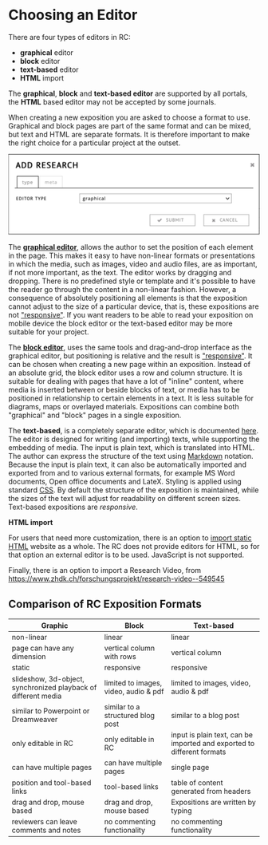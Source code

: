 <a id="comparison">&nbsp;</a>

# Choosing an Editor 

  
There are four types of editors in RC: 

- **graphical** editor
- **block** editor
- **text-based** editor 
- **HTML** import

The **graphical**, **block** and **text-based editor** are supported by all portals, the **HTML** based editor may not be accepted by some journals.

When creating a new exposition you are asked to choose a format to
use. Graphical and block pages are part of the same format and can be mixed,
but text and HTML are separate formats. It is therefore important to
make the right choice for a particular project at the outset.
 
![choosing a format in the Create Exposition dialog](images/format-picker.png "image showing format picker")

The [**graphical editor**](#workspace-editor), allows the author to
set the position of each element in the page. This makes it easy to
have non-linear formats or presentations in which the media, such as
images, video and audio files, are as important, if not more
important, as the text. The editor works by dragging and
dropping. There is no predefined style or template and it's possible to
have the reader go through the content in a non-linear
fashion. However, a consequence of absolutely positioning all elements
is that the exposition cannot adjust to the size of a particular
device, that is, these expositions are not
["responsive"](https://en.wikipedia.org/wiki/Responsive_web_design). If
you want readers to be able to read your exposition on mobile device
the block editor or the text-based editor may be more suitable for your project.

The [**block editor**](#block-editor), uses the same tools and
drag-and-drop interface as the graphical editor, but positioning is
relative and the result is
["responsive"](https://en.wikipedia.org/wiki/Responsive_web_design). It
can be chosen when creating a new page within an exposition. Instead
of an absolute grid, the block editor uses a row and column structure. It is
suitable for dealing with pages that have a lot of "inline" content,
where media is inserted between or beside blocks of text, or media has to be
positioned in relationship to certain elements in a text. It is less
suitable for diagrams, maps or overlayed materials. Expositions can
combine both "graphical" and "block" pages in a single exposition.

The **text-based**, is a completely separate editor, which is
documented [here](#text-based-editor). The editor is designed for
writing (and importing) texts, while supporting the embedding of
media. The input is plain text, which is translated into HTML. The
author can express the structure of the text using
[Markdown](http://https://en.wikipedia.org/wiki/Markdown)
notation. Because the input is plain text, it can also be
automatically imported and exported from and to various external
formats, for example MS Word documents, Open office documents and
LateX. Styling is applied using standard
[CSS](https://www.w3schools.com/css/ "more information on CSS"). By
default the structure of the exposition is maintained, while the sizes
of the text will adjust for readability on different screen
sizes. Text-based expositions are *responsive*.

**HTML import**

For users that need more customization, there is an option to [import static HTML](#html-import) website as a
whole. The RC does not provide editors for HTML, so for that option an
external editor is to be used. JavaScript is not supported.

Finally, there is an option to import a Research Video, from 
https://www.zhdk.ch/forschungsprojekt/research-video--549545


## Comparison of RC Exposition Formats

| Graphic 														| Block | Text-based |
|-----------------------------------|----------------|----------------|
| non-linear                        | linear                 | linear |
| page can have any dimension       | vertical column with rows                | vertical column |
| static                            |  responsive      |  responsive    |
| slideshow, 3d-object, synchronized playback of different media | limited to images, video, audio & pdf | limited to images, video, audio & pdf |
| similar to Powerpoint or Dreamweaver												| similar to a structured blog post | similar to a blog post |
| only editable in RC											| only editable in RC											| input is plain text, can be imported and exported to different formats  |
| can have multiple pages | can have multiple pages | single page |
| position and tool-based links | tool-based links | table of content generated from headers |
| drag and drop, mouse based       | drag and drop, mouse based       | Expositions are written by typing |
| reviewers can leave comments and notes       | no commenting functionality | no commenting functionality |

